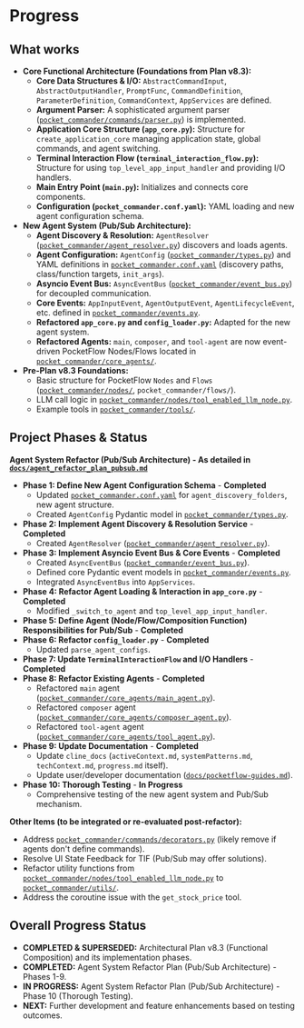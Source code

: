 # Progress

## What works
-   **Core Functional Architecture (Foundations from Plan v8.3):**
    -   **Core Data Structures & I/O:** `AbstractCommandInput`, `AbstractOutputHandler`, `PromptFunc`, `CommandDefinition`, `ParameterDefinition`, `CommandContext`, `AppServices` are defined.
    -   **Argument Parser:** A sophisticated argument parser ([`pocket_commander/commands/parser.py`](pocket_commander/commands/parser.py:1)) is implemented.
    -   **Application Core Structure (`app_core.py`):** Structure for `create_application_core` managing application state, global commands, and agent switching.
    -   **Terminal Interaction Flow (`terminal_interaction_flow.py`):** Structure for using `top_level_app_input_handler` and providing I/O handlers.
    -   **Main Entry Point (`main.py`):** Initializes and connects core components.
    -   **Configuration (`pocket_commander.conf.yaml`):** YAML loading and new agent configuration schema.
-   **New Agent System (Pub/Sub Architecture):**
    -   **Agent Discovery & Resolution:** `AgentResolver` ([`pocket_commander/agent_resolver.py`](pocket_commander/agent_resolver.py:1)) discovers and loads agents.
    -   **Agent Configuration:** `AgentConfig` ([`pocket_commander/types.py`](pocket_commander/types.py:1)) and YAML definitions in [`pocket_commander.conf.yaml`](pocket_commander.conf.yaml:1) (discovery paths, class/function targets, `init_args`).
    -   **Asyncio Event Bus:** `AsyncEventBus` ([`pocket_commander/event_bus.py`](pocket_commander/event_bus.py:1)) for decoupled communication.
    -   **Core Events:** `AppInputEvent`, `AgentOutputEvent`, `AgentLifecycleEvent`, etc. defined in [`pocket_commander/events.py`](pocket_commander/events.py:1).
    -   **Refactored `app_core.py` and `config_loader.py`:** Adapted for the new agent system.
    -   **Refactored Agents:** `main`, `composer`, and `tool-agent` are now event-driven PocketFlow Nodes/Flows located in [`pocket_commander/core_agents/`](pocket_commander/core_agents/).
-   **Pre-Plan v8.3 Foundations:**
    -   Basic structure for PocketFlow `Nodes` and `Flows` ([`pocket_commander/nodes/`](pocket_commander/nodes/:1), `pocket_commander/flows/`).
    -   LLM call logic in [`pocket_commander/nodes/tool_enabled_llm_node.py`](pocket_commander/nodes/tool_enabled_llm_node.py:1).
    -   Example tools in [`pocket_commander/tools/`](pocket_commander/tools/:1).

## Project Phases & Status

**Agent System Refactor (Pub/Sub Architecture) - As detailed in [`docs/agent_refactor_plan_pubsub.md`](docs/agent_refactor_plan_pubsub.md)**

*   **Phase 1: Define New Agent Configuration Schema** - **Completed**
    *   Updated [`pocket_commander.conf.yaml`](pocket_commander.conf.yaml:1) for `agent_discovery_folders`, new agent structure.
    *   Created `AgentConfig` Pydantic model in [`pocket_commander/types.py`](pocket_commander/types.py:1).
*   **Phase 2: Implement Agent Discovery & Resolution Service** - **Completed**
    *   Created `AgentResolver` ([`pocket_commander/agent_resolver.py`](pocket_commander/agent_resolver.py:1)).
*   **Phase 3: Implement Asyncio Event Bus & Core Events** - **Completed**
    *   Created `AsyncEventBus` ([`pocket_commander/event_bus.py`](pocket_commander/event_bus.py:1)).
    *   Defined core Pydantic event models in [`pocket_commander/events.py`](pocket_commander/events.py:1).
    *   Integrated `AsyncEventBus` into `AppServices`.
*   **Phase 4: Refactor Agent Loading & Interaction in `app_core.py`** - **Completed**
    *   Modified `_switch_to_agent` and `top_level_app_input_handler`.
*   **Phase 5: Define Agent (Node/Flow/Composition Function) Responsibilities for Pub/Sub** - **Completed**
*   **Phase 6: Refactor `config_loader.py`** - **Completed**
    *   Updated `parse_agent_configs`.
*   **Phase 7: Update `TerminalInteractionFlow` and I/O Handlers** - **Completed**
*   **Phase 8: Refactor Existing Agents** - **Completed**
    *   Refactored `main` agent ([`pocket_commander/core_agents/main_agent.py`](pocket_commander/core_agents/main_agent.py:1)).
    *   Refactored `composer` agent ([`pocket_commander/core_agents/composer_agent.py`](pocket_commander/core_agents/composer_agent.py:1)).
    *   Refactored `tool-agent` agent ([`pocket_commander/core_agents/tool_agent.py`](pocket_commander/core_agents/tool_agent.py:1)).
*   **Phase 9: Update Documentation** - **Completed**
    *   Update `cline_docs` (`activeContext.md`, `systemPatterns.md`, `techContext.md`, `progress.md` itself).
    *   Update user/developer documentation ([`docs/pocketflow-guides.md`](docs/pocketflow-guides.md:1)).
*   **Phase 10: Thorough Testing** - **In Progress**
    *   Comprehensive testing of the new agent system and Pub/Sub mechanism.

**Other Items (to be integrated or re-evaluated post-refactor):**
-   Address [`pocket_commander/commands/decorators.py`](pocket_commander/commands/decorators.py:1) (likely remove if agents don't define commands).
-   Resolve UI State Feedback for TIF (Pub/Sub may offer solutions).
-   Refactor utility functions from [`pocket_commander/nodes/tool_enabled_llm_node.py`](pocket_commander/nodes/tool_enabled_llm_node.py:1) to [`pocket_commander/utils/`](pocket_commander/utils/:1).
-   Address the coroutine issue with the `get_stock_price` tool.

## Overall Progress Status
-   **COMPLETED & SUPERSEDED:** Architectural Plan v8.3 (Functional Composition) and its implementation phases.
-   **COMPLETED:** Agent System Refactor Plan (Pub/Sub Architecture) - Phases 1-9.
-   **IN PROGRESS:** Agent System Refactor Plan (Pub/Sub Architecture) - Phase 10 (Thorough Testing).
-   **NEXT:** Further development and feature enhancements based on testing outcomes.
